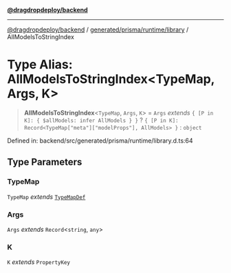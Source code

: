 [**@dragdropdeploy/backend**](../../../../../README.md)

***

[@dragdropdeploy/backend](../../../../../README.md) / [generated/prisma/runtime/library](../README.md) / AllModelsToStringIndex

# Type Alias: AllModelsToStringIndex\<TypeMap, Args, K\>

> **AllModelsToStringIndex**\<`TypeMap`, `Args`, `K`\> = `Args` *extends* `{ [P in K]: { $allModels: infer AllModels } }` ? `{ [P in K]: Record<TypeMap["meta"]["modelProps"], AllModels> }` : `object`

Defined in: backend/src/generated/prisma/runtime/library.d.ts:64

## Type Parameters

### TypeMap

`TypeMap` *extends* [`TypeMapDef`](TypeMapDef.md)

### Args

`Args` *extends* `Record`\<`string`, `any`\>

### K

`K` *extends* `PropertyKey`
